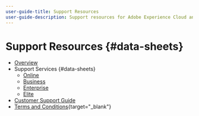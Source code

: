 ```yaml
---
user-guide-title: Support Resources
user-guide-description: Support resources for Adobe Experience Cloud and Adobe Experience Platform.
---
```


# Support Resources {#data-sheets}

+ [Overview](overview.md)
+ Support Services {#data-sheets}
  + [Online](online.md)
  + [Business](business.md)
  + [Enterprise](enterprise.md)
  + [Elite](elite.md)
+ [Customer Support Guide](support-guide.md)
+ [Terms and Conditions](https://helpx.adobe.com/support/programs/support-policies-terms-conditions.html){target="_blank"}

<!--

Articles must be added to this TOC file in order to render.

Use this list format to specify links to articles and section headings that expand and collapse in the left rail of the user guide.

An article link CANNOT be used as a section heading.
-->

